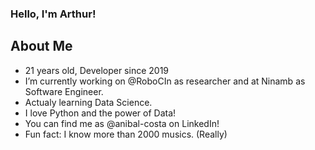 ### Hello, I'm Arthur!

## About Me

- 21 years old, Developer since 2019
- I’m currently working on @RoboCIn as researcher and at Ninamb as Software Engineer.
- Actualy learning Data Science.
- I love Python and the power of Data!
- You can find me as @anibal-costa on LinkedIn!
- Fun fact: I know more than 2000 musics. (Really)
